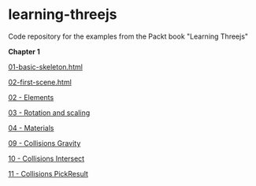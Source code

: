 learning-threejs
================

Code repository for the examples from the Packt book "Learning Threejs"

**Chapter 1**

[01-basic-skeleton.html](http://murat-aka.github.io/learning-threejs/chapter-01/01-basic-skeleton.html)

[02-first-scene.html](http://murat-aka.github.io/learning-threejs/chapter-01/02-first-scene.html)

[02 - Elements](http://murat-aka.github.io/babylonJS/tutorials/02%20-Basic%20objects/02%20-%20Elements)

[03 - Rotation and scaling](http://murat-aka.github.io/babylonJS/tutorials/03%20-%20Rotation%20and%20scaling/03%20-%20Rotation%20and%20scaling)

[04 - Materials](http://murat-aka.github.io/babylonJS/tutorials/04%20-%20Materials/04%20-%20Materials)

[09 - Collisions Gravity](http://murat-aka.github.io/babylonJS/tutorials/09%20-%20Collisions%20Gravity/12%20-%20Collisions%20Gravity)

[10 - Collisions Intersect](http://murat-aka.github.io/babylonJS/tutorials/10%20-%20Collisions%20Intersect/10%20-%20Collisions%20Intersect)

[11 - Collisions PickResult](http://murat-aka.github.io/babylonJS/tutorials/11%20-%20Collisions%20PickResult/11%20-%20Collisions%20PickResult)

